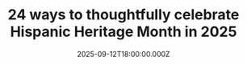 ---
title: "24 ways to thoughtfully celebrate Hispanic Heritage Month in 2025"
date: 2025-09-12T18:00:00.000Z
category: Human Kindness
externalLink: "https://www.goodgoodgood.co/articles/how-to-celebrate-hispanic-heritage-month"
image: ""
excerpt: "Hispanic Heritage Month (or Latino Heritage Month) is a month-long celebration that kicks off on September 15th. We’ve put together great ideas to help you celebrate it...…"
---